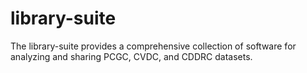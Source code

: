 # library-suite
The library-suite provides a comprehensive collection of software for analyzing and sharing PCGC, CVDC, and CDDRC datasets.
